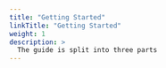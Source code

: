 ```yaml
---
title: "Getting Started"
linkTitle: "Getting Started"
weight: 1 
description: >
  The guide is split into three parts 
---
```

